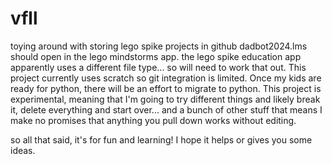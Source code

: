 # vfll
toying around with storing lego spike projects in github
dadbot2024.lms should open in the lego mindstorms app.  the lego spike education app apparently uses a different file type... so will need to work that out. This project currently uses scratch so git integration is limited.  Once my kids are ready for python, there will be an effort to migrate to python.
This project is experimental, meaning that I'm going to try different things and likely break it, delete everything and start over... and a bunch of other stuff that means I make no promises that anything you pull down works without editing.

so all that said, it's for fun and learning!  I hope it helps or gives you some ideas.
